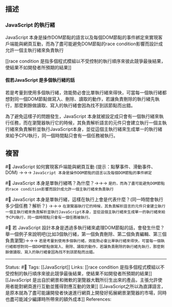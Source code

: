 
## 描述

### JavaScript 的執行緒
JavaScript 本身是操作DOM節點的語言以及每個DOM節點的事件綁定來實現客戶端能與網頁互動，而為了盡可能避免DOM節點的race condition影響而設計成允許一個主執行緒來負責執行

[[race condition 是指多個程式模組以不受控制的執行順序來彼此競爭最後結果，使結果不如開發者所預期的結果]]



#### 假若JavaScript 是多個執行緒的話
若是考量到使用多個執行緒，效能勢必會比單執行緒來得快，可當每一個執行緒都想對同一個DOM節點做寫入、刪除、讀取的動作，若讓負責刪除的執行緒先執行，那麼剩餘做讀取、寫入的執行緒會因為找不到該節點而出錯。

為了避免這樣子的問題發生，JavaScript 本身就被設定成只會有一個執行緒來執行任務，而在瀏覽器執行它的時候，其負責解析語言的元件只會建立執行一個主執行緒來負責解析並執行JavaScript本身，並從這個主執行緒來生成單一的執行緒來給予CPU執行，同一個時間點只會有一個任務被執行。

## 複習
#🧠 JavaScript 如何實現客戶端能與網頁互動 (提示：點擊事件、滑動事件、DOM) ->->-> `JavaScript 本身是操作DOM節點的語言以及每個DOM節點的事件綁定`
<!--SR:!2023-03-25,170,250-->

#🧠 JavaScript 本身是單執行緒嗎？為什麼？->->-> `是的，而為了盡可能避免DOM節點的race condition影響而設計成允許一個主執行緒來負責執行`
<!--SR:!2023-05-10,193,250-->

#🧠  JavaScript 本身是單執行緒，這樣在執行上會是代表什麼？(同一時間會執行多少個任務？解析？) ->->-> `在瀏覽器執行它的時候，其負責解析語言的元件只會建立執行一個主執行緒來負責解析並執行JavaScript本身，並從這個主執行緒來生成單一的執行緒來給予CPU執行，同一個時間點只會有一個任務被執行。`
<!--SR:!2023-11-21,313,250-->

#🧠 若 JavaScript 設計本身是透過多執行緒來處理DOM節點的話，會發生什麼？ 舉一個例子來說明吧(比如3個執行緒，第一個負責刪除、第二個負責編輯、第三個負責瀏覽)->->-> `若是考量到使用多個執行緒，效能勢必會比單執行緒來得快，可當每一個執行緒都想對同一個DOM節點做寫入、刪除、讀取的動作，若讓負責刪除的執行緒先執行，那麼剩餘做讀取、寫入的執行緒會因為找不到該節點而出錯。`
<!--SR:!2023-04-16,187,250-->

---
Status: #🌱 
Tags:
[[JavaScript]]
Links:
[[race condition 是指多個程式模組以不受控制的執行順序來彼此競爭最後結果，使結果不如開發者所預期的結果]]
[[JavaScript 是出自於網景和微軟的瀏覽器大戰所衍生出來的產品，主張允許使用者能對網頁進行互動並獲得對應互動的效果]]
[[JavaScript之所以為直譯語言，是原本就為了盡可能讓開發者快速進行網頁上開發好拓展網景瀏覽器的市場，同時也盡可能減少編譯時所帶來的額外成本]]
References: